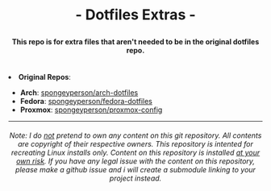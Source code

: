 # <p align=center>- Dotfiles Extras -
#### <p align=center> This repo is for extra files that aren't needed to be in the original dotfiles repo.

<br>

<li><b>Original Repos</b>:</li>
  <ul>
    <li><b>Arch</b>: <a href="../../../arch-dotfiles/">spongeyperson/arch-dotfiles</a></li>
    <li><b>Fedora</b>: <a href="../../../fedora-dotfiles/">spongeyperson/fedora-dotfiles</a></li>
    <li><b>Proxmox</b>: <a href="../../../proxmox-config/">spongeyperson/proxmox-config</a></li>
  </ul>


---
###### <p align=center> Note: I do <ins>not</ins> pretend to own any content on this git repository. All contents are copyright of their respective owners. This repository is intented for recreating Linux installs only. Content on this repository is installed <ins>at your own risk</ins>. If you have any legal issue with the content on this repository, please make a github issue and i will create a submodule linking to your project instead.</p>